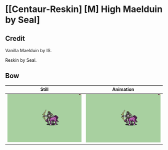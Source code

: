 # [\[Centaur-Reskin\] \[M\] High Maelduin by Seal]

## Credit

Vanilla Maelduin by IS.

Reskin by Seal.
	
## Bow

| Still | Animation |
| :---: | :-------: |
| ![Bow still](./Bow_000.png) | ![Bow animation](./Bow.gif) |
